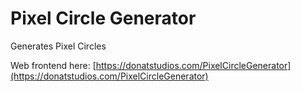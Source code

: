 # Pixel Circle Generator

Generates Pixel Circles

Web frontend here: [https://donatstudios.com/PixelCircleGenerator](https://donatstudios.com/PixelCircleGenerator)
